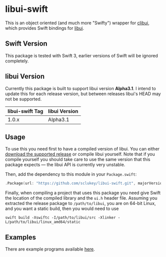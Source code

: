 # libui-swift

This is an object oriented (and much more "Swifty") wrapper for [clibui](https://github.com/sclukey/clibui), which provides Swift bindings for [libui](https://github.com/andlabs/libui).

## Swift Version

This package is tested with Swift 3, earlier versions of Swift will be ignored completely.

## libui Version

Currently this package is built to support libui version **Alpha3.1**. I intend to update this for each release version, but between releases libui's HEAD may not be supported.

| libui-swift Tag | libui Version |
|-----------------|---------------|
| 1.0.x           | Alpha3.1      |

## Usage

To use this you need first to have a compiled version of libui. You can either [download the supported release](https://github.com/andlabs/libui/releases/tag/alpha3.1) or compile libui yourself. Note that if you compile yourself you should take care to use the same version that this package expects — the libui API is currently very unstable.

Then, add the dependency to this module in your `Package.swift`:

```swift
.Package(url: "https://github.com/sclukey/libui-swift.git", majorVersion: 1)
```

Finally, when compiling a project that uses this package you need give Swift the location of the compiled library and the `ui.h` header file. Assuming you extracted the release package to `/path/to/libui`, you are on 64-bit Linux, and you want a static build, then you would need to use

```
swift build -Xswiftc -I/path/to/libui/src -Xlinker -L/path/to/libui/linux_amd64/static
```

## Examples

There are example programs available [here](https://github.com/sclukey/libui-swift-examples).

